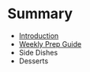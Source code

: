 # Summary

* [Introduction](README.md)
* [Weekly Prep Guide](weekly-prep-guide.md)
* Side Dishes
* Desserts

